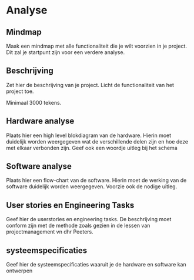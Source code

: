 # Analyse

## Mindmap

Maak een mindmap met alle functionaliteit die je wilt voorzien in je project.
Dit zal je startpunt zijn voor een verdere analyse.

## Beschrijving

Zet hier de beschrijving van je project. Licht de functionaliteit van het
project toe.

Minimaal 3000 tekens.

## Hardware analyse

Plaats hier een high level blokdiagram van de hardware. Hierin moet duidelijk worden weergegeven wat de verschillende delen zijn en hoe deze met elkaar verbonden zijn. Geef ook een woordje uitleg bij het schema

## Software analyse

Plaats hier een flow-chart van de software. Hierin moet de werking van de software duidelijk worden weergegeven. Voorzie ook de nodige uitleg.

## User stories en Engineering Tasks

Geef hier de userstories en engineering tasks. De beschrijving moet conform zijn met de methode zoals gezien in de lessen  van projectmanagement vn dhr Peeters.

## systeemspecificaties

Geef hier de systeemspecificaties waaruit je de hardware en software kan ontwerpen



